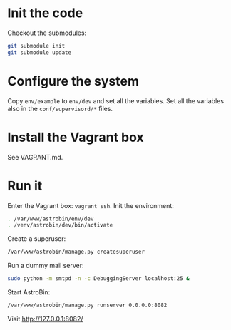 # Init the code

Checkout the submodules:

```bash
git submodule init
git submodule update
```

# Configure the system

Copy `env/example` to `env/dev` and set all the variables.
Set all the variables also in the `conf/supervisord/*` files.


# Install the Vagrant box

See VAGRANT.md.


# Run it

Enter the Vagrant box: `vagrant ssh`.
Init the environment:

```bash
. /var/www/astrobin/env/dev
. /venv/astrobin/dev/bin/activate
```

Create a superuser:

```bash
/var/www/astrobin/manage.py createsuperuser
```

Run a dummy mail server:

```bash
sudo python -m smtpd -n -c DebuggingServer localhost:25 &
```

Start AstroBin:

```bash
/var/www/astrobin/manage.py runserver 0.0.0.0:8082
```

Visit http://127.0.0.1:8082/

